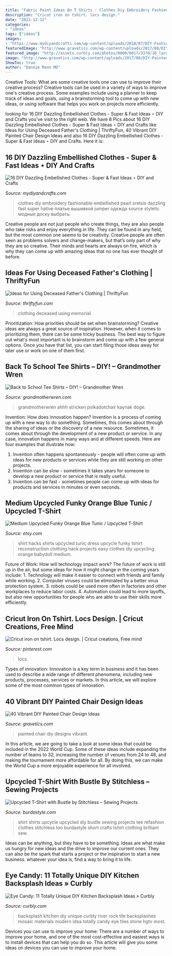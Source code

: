 ```yaml
---
title: "Fabric Paint Ideas On T Shirts : Clothes Diy Embroidery Fashionable Embellished Pearl Sretsis Dazzling Fast Super Hative платье вышивкой Jumper одежда Source Styletic модные доску выбрать"
description: "Cricut iron on tshirt. locs design."
date: "2022-12-12"
categories:
- "ideas"
tags: ["ideas"]
images:
- "https://www.mydiyandcrafts.com/wp-content/uploads/2018/07/DIY-Fashionable-Clothes-Ideas.jpg"
featuredImage: "http://www.gravetics.com/wp-content/uploads/2017/08/DIY-Painted-Chair-Designs-Ideas.jpg"
featured_image: "http://assets.curbly.com/photos/0000/0017/3370/10_large_jpg.jpg?1410811183"
image: "http://www.gravetics.com/wp-content/uploads/2017/08/DIY-Painted-Chair-Designs-Ideas.jpg"
ShowToc: true
author: "Dannie Mann MD"
---
```



Creative Tools: What are some creative tools one can use to improve their creative process?
Creative tools can be used in a variety of ways to improve one's creative process. Some examples include using a planner to keep track of ideas and goals, using a brainstorming tool to come up with new ideas, or using software that helps you work on projects more efficiently.

	

		
looking for 16 DIY Dazzling Embellished Clothes - Super &amp; Fast Ideas ⋆ DIY and Crafts you've visit to the right web. We have 8 Pics about 16 DIY Dazzling Embellished Clothes - Super &amp; Fast Ideas ⋆ DIY and Crafts like Ideas for Using Deceased Father&#039;s Clothing | ThriftyFun, 40 Vibrant DIY Painted Chair Design Ideas and also 16 DIY Dazzling Embellished Clothes - Super &amp; Fast Ideas ⋆ DIY and Crafts. Here it is:
		
    
## 16 DIY Dazzling Embellished Clothes - Super &amp; Fast Ideas ⋆ DIY And Crafts

<img loading=lazy src="https://www.mydiyandcrafts.com/wp-content/uploads/2018/07/DIY-Fashionable-Clothes-Ideas.jpg" onerror="this.onerror=null;this.src='https://tse1.mm.bing.net/th?id=OIP.O6whA7IEDgrvgmoNrilx4AHaLH&amp;pid=15.1';" alt="16 DIY Dazzling Embellished Clothes - Super &amp; Fast Ideas ⋆ DIY and Crafts">

_Source: mydiyandcrafts.com_

>clothes diy embroidery fashionable embellished pearl sretsis dazzling fast super hative платье вышивкой jumper одежда source styletic модные доску выбрать. 

	

Creative people are not just people who create things, they are also people who take risks and enjoy everything in life. They can be found in any field, but the most common one seems to be creativity. Creative people are often seen as problems solvers and change-makers, but that’s only part of why they are so creative. Their minds and hearts are always on fire, which is why they can come up with amazing ideas that no one has ever thought of before.

    
## Ideas For Using Deceased Father&#039;s Clothing | ThriftyFun

<img loading=lazy src="https://img.thrfun.com/img/205/033/using_fathers_clothing_tx5.jpg" onerror="this.onerror=null;this.src='https://tse1.mm.bing.net/th?id=OIP.EV89RuW6lh1JOB6dU2RmlAHaHa&amp;pid=15.1';" alt="Ideas for Using Deceased Father&#039;s Clothing | ThriftyFun">

_Source: thriftyfun.com_

>clothing deceased using memorial. 

	

Prioritization: How priorities should be set when brainstorming?
Creative ideas are always a great source of inspiration. However, when it comes to prioritizing them, there can be some tricky business. The best way to figure out what's most important is to brainstorm and come up with a few general options. Once you have that list, you can start filing those ideas away for later use or work on one of them first.

    
## Back To School Tee Shirts – DIY! – Grandmother Wren

<img loading=lazy src="https://grandmotherwren.com/wp-content/uploads/2013/08/diy-t-shirt-ideas.jpg" onerror="this.onerror=null;this.src='https://tse2.mm.bing.net/th?id=OIP.bz9w9ic2ToNln0JgxjH4FwHaKl&amp;pid=15.1';" alt="Back to School Tee Shirts – DIY! – Grandmother Wren">

_Source: grandmotherwren.com_

>grandmotherwren ahhh stricken polkadotchair kaynak doge. 

	

Invention: How does innovation happen?
Invention is a process of coming up with a new way to do something. Sometimes, this comes about through the sharing of ideas or the discovery of a new resource. Sometimes, it comes about through the development of a new product or service.
In any case, innovation happens in many ways and at different speeds. Here are four examples that illustrate how: 

1) Invention often happens spontaneously - people will often come up with ideas for new products or services while they are still working on other projects. 
2) Invention can be slow - sometimes it takes years for someone to develop a new product or service that is really useful. 
3) Invention can be fast - sometimes people can come up with ideas for products and services in minutes or even seconds.

    
## Medium Upcycled Funky Orange Blue Tunic / Upcycled T-Shirt

<img loading=lazy src="https://img0.etsystatic.com/049/0/6196006/il_fullxfull.718847592_6qm9.jpg" onerror="this.onerror=null;this.src='https://tse2.mm.bing.net/th?id=OIP.MkYgL6iirZSyn5E7BpsnFQHaJ4&amp;pid=15.1';" alt="Medium Upcycled Funky Orange Blue Tunic / Upcycled T-Shirt">

_Source: etsy.com_

>shirt hacks shirts upcycled tunic dress upcycle funky tshirt reconstruction clothing hack projects easy clothes diy upcycling orange babydoll medium. 

	

Future of Work: How will technology impact work?
The future of work is still up in the air, but some ideas for how it might change in the coming years include: 1. Technology will make it easier to connect with friends and family while working. 
2. Computer viruses could be eliminated by a better virus protection system. 
3. robots could be used more often in factories and other workplaces to reduce labor costs. 
4. Automation could lead to more layoffs, but also new opportunities for people who are able to use their skills more efficiently.

    
## Cricut Iron On Tshirt. Locs Design. | Cricut Creations, Free Mind

<img loading=lazy src="https://i.pinimg.com/736x/e2/77/72/e277729d2b587affe6f50153d2b8a6d4--locs-cricut.jpg" onerror="this.onerror=null;this.src='https://tse3.mm.bing.net/th?id=OIP.4kemPA_j6bes8jyHIIi9HAHaJ3&amp;pid=15.1';" alt="Cricut iron on tshirt. Locs design. | Cricut creations, Free mind">

_Source: pinterest.com_

>locs. 

	

Types of innovation:
Innovation is a key term in business and it has been used to describe a wide range of different phenomena, including new products, processes, services or markets. In this article, we will explore some of the most common types of innovation.

    
## 40 Vibrant DIY Painted Chair Design Ideas

<img loading=lazy src="http://www.gravetics.com/wp-content/uploads/2017/08/DIY-Painted-Chair-Designs-Ideas.jpg" onerror="this.onerror=null;this.src='https://tse2.mm.bing.net/th?id=OIP.kU0c_Bd6_bRZJST7XXaUbAHaMV&amp;pid=15.1';" alt="40 Vibrant DIY Painted Chair Design Ideas">

_Source: gravetics.com_

>painted chair diy designs vibrant. 

	

In this article, we are going to take a look at some ideas that could be included in the 2022 World Cup. Some of these ideas include expanding the number of teams to 32, increasing the number of venues from 24 to 48, and making the tournament more affordable for all. By doing this, we can make the World Cup a more enjoyable experience for all involved.

    
## Upcycled T-Shirt With Bustle By Stitchless – Sewing Projects

<img loading=lazy src="http://assets.burdastyle.com/project_images/assets/000/267/423/t_shirt_bustle_original.jpg?1334517541" onerror="this.onerror=null;this.src='https://tse2.mm.bing.net/th?id=OIP.lKUFRCx_FmSL794uncKKNQHaLF&amp;pid=15.1';" alt="Upcycled T-Shirt with Bustle by Stitchless – Sewing Projects">

_Source: burdastyle.com_

>shirt shirts upcycle upcycled diy bustle sewing projects tee refashion clothes stitchless too burdastyle short crafts tshirt clothing brilliant sew. 

	

Ideas can be anything, but they have to be something. Ideas are what make us hungry for new ideas and the drive to improve our current ones. They can also be the spark that starts a project or the inspiration to start a new business. whatever your idea is, find a way to bring it to life.

    
## Eye Candy: 11 Totally Unique DIY Kitchen Backsplash Ideas » Curbly

<img loading=lazy src="http://assets.curbly.com/photos/0000/0017/3370/10_large_jpg.jpg?1410811183" onerror="this.onerror=null;this.src='https://tse2.mm.bing.net/th?id=OIP.rrDWxfQ-pDEBP_ffUIA9cAHaJ4&amp;pid=15.1';" alt="Eye Candy: 11 Totally Unique DIY Kitchen Backsplash Ideas » Curbly">

_Source: curbly.com_

>backsplash kitchen diy unique curbly river rock tile backsplashes mosaic materials modern idea totally candy eye tiles stone hgtv most. 

	

Devices you can use to improve your home:
There are a number of ways to improve your home, and one of the most cost-effective and easiest ways is to install devices that can help you do so. This article will give you some ideas on devices you can use to improve your home.

